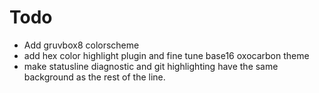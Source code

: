 # Todo

- Add gruvbox8 colorscheme
- add hex color highlight plugin and fine tune base16 oxocarbon theme
- make statusline diagnostic and git highlighting have the same background as the rest of the line.
